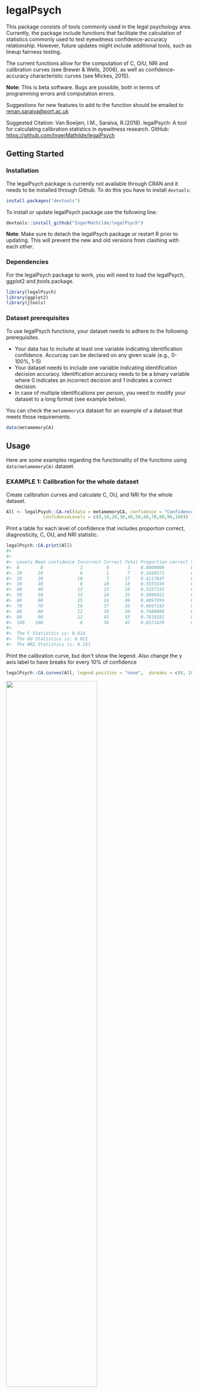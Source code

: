 
<!-- README.md is generated from README.Rmd. Please edit that file -->
legalPsych
==========

This package consists of tools commonly used in the legal psychology area. Currently, the package include functions that facilitate the calculation of statistics commonly used to test eyewitness confidence-accuracy relationship. However, future updates might include additional tools, such as lineup fairness testing.

The current functions allow for the computation of C, O/U, NRI and calibration curves (see Brewer & Wells, 2006), as well as confidence-accuracy characteristic curves (see Mickes, 2015).

**Note:** This is beta software. Bugs are possible, both in terms of programming errors and computation errors.

Suggestions for new features to add to the function should be emailed to <renan.saraiva@port.ac.uk>

Suggested Citation: Van Boeijen, I.M., Saraiva, R.(2018). legalPsych: A tool for calculating calibration statistics in eyewitness research. GitHub: <https://github.com/IngerMathilde/legalPsych>

Getting Started
---------------

### Installation

The legalPsych package is currently not available through CRAN and it needs to be installed through Github. To do this you have to install `devtools`:

``` r
install.packages("devtools")
```

To install or update legalPsych package use the following line:

``` r
devtools::install_github("IngerMathilde/legalPsych")
```

**Note**: Make sure to detach the legalPsych package or restart R prior to updating. This will prevent the new and old versions from clashing with each other.

### Dependencies

For the legalPsych package to work, you will need to load the legalPsych, ggplot2 and jtools package.

``` r
library(legalPsych)
library(ggplot2)
library(jtools)
```

### Dataset prerequisites

To use legalPsych functions, your dataset needs to adhere to the following prerequisites.

-   Your data has to include at least one variable indicating identification confidence. Accurcay can be declared on any given scale (e.g., 0-100%, 1-5)
-   Your dataset needs to include one variable indicating identification decision accuracy. Identification accuracy needs to be a binary variable where 0 indicates an incorrect decision and 1 indicates a correct decision.
-   In case of multiple identifications per person, you need to modify your dataset to a long format (see example below).

You can check the `metamemoryCA` dataset for an example of a dataset that meets those requirements.

``` r
data(metamemoryCA)
```

Usage
-----

Here are some examples regarding the functionality of the functions using `data(metamemoryCA)` dataset.

### EXAMPLE 1: Calibration for the whole dataset

Create calibration curves and calculate C, OU, and NRI for the whole dataset.

``` r
All <- legalPsych::CA.rel(data = metamemoryCA, confidence = "Confidence", correct = "ChoiceCorrect", test = "CAL", 
              confidenceLevels = c(0,10,20,30,40,50,60,70,80,90,100))
```

Print a table for each level of confidence that includes proportion correct, diagnosticity, C, OU, and NRI statistic.

``` r
legalPsych::CA.print(All)
#> 
#>   
#>  Levels Mean confidence Incorrect Correct Total Proportion correct SE         D        
#>  0        0              3         0       3    0.0000000          0.00000000 0.0000000
#>  10      10              6         1       7    0.1428571          0.13226001 0.1666667
#>  20      20             10         7      17    0.4117647          0.11936462 0.7000000
#>  30      30              8        10      18    0.5555556          0.11712139 1.2500000
#>  40      40             13        15      28    0.5357143          0.09424976 1.1538462
#>  50      50             13        18      31    0.5806452          0.08862687 1.3846154
#>  60      60             25        24      49    0.4897959          0.07141370 0.9600000
#>  70      70             19        37      56    0.6607143          0.06326968 1.9473684
#>  80      80             12        38      50    0.7600000          0.06039868 3.1666667
#>  90      90             12        43      55    0.7818182          0.05569046 3.5833333
#>  100    100              6        36      42    0.8571429          0.05399492 6.0000000
#> 
#>  The C Statistics is: 0.014
#>  The OU Statistics is: 0.021
#>  The NRI Statistics is: 0.161
```

Print the calibration curve, but don't show the legend. Also change the y axis label to have breaks for every 10% of confidence

``` r
legalPsych::CA.curves(All, legend.position = "none",  ybreaks = c(0, 10, 20, 30, 40, 50, 60, 70, 80, 90, 100)) 
```

<img src="man/figures/README-EX1 CA.curves-1.png" width="70%" />

### EXAMPLE 2: Compare choosers vs. nonchoosers with collapsed confidence groups and Jackknife SE.

To compare calibration scores for choosers vs. nonchoosers, the `var` argument in the `CA.rel()` function needs to be defined as "ChoiceChooser". "ChoiceChooser" is the binary numberic variable in the data set that defines whether or not someone is a chooser (0 = incorrect, 1= correct).

In order to collapse certain confidence levels (e.g., group together the 0, 10, 20 confidence levels), the `confidenceLevels` argument needs to be defined as a list (e.g., `confidenceLevels = list(c(0,20),c(30,40), c(50,60), c(70,80), c(90,100)`).

To obtain jackknife SE for the C, OU, NRI statistic,`jack = T` is added to the `CA.rel()` function.

``` r
Choosers <- legalPsych::CA.rel(data = metamemoryCA, confidence = "Confidence", correct = "ChoiceCorrect", 
                   test = "CAL", var = "ChoiceChooser", 
                   confidenceLevels = list(c(0,20),c(30,40), c(50,60), c(70,80), c(90,100)), jack = T)
```

Create calibration curves to compare choosers and nonchoosers for all five different confidence levels.

``` r
legalPsych::CA.curves(Choosers)
```

![](man/figures/README-EX2%20CA.curves-1.png)

Create a table with the C, OU and NRI statistic, along with 95% CI between brackets (calculated via jackknife).

``` r
legalPsych::CA.table(Choosers) 
#>  var           var.levels C                 OU                   NRI               
#>  ChoiceChooser NonChooser .036 [.008, .065] -.079 [-.149, -.009] .026 [-.024, .075]
#>  ChoiceChooser Chooser    .017 [.000, .033]  .101 [ .036,  .166] .180 [ .073, .286]
```

### EXAMPLE 3: Calibration plot when disregarding lower confidence groups

When lower levels of confidence are not included in the analysis, it is important to define the minimum attainable confidence level in the `ConfMin` variable to ensure that the calibration calculations are still accurate. See the difference between `Choosers.no.low.correct` and `Choosers.no.low.incorrect` calibration tables

``` r
Choosers.no.low.correct <- legalPsych::CA.rel(data = metamemoryCA, confidence = "Confidence", 
                                correct = "ChoiceCorrect", test = "CAL", var = "ChoiceChooser", 
                                confidenceLevels = list(c(50,60), c(70,80), c(90,100)), 
                                jack = T, confMin = 0)

Choosers.no.low.incorrect <- legalPsych::CA.rel(data = metamemoryCA, confidence = "Confidence", 
                                correct = "ChoiceCorrect", test = "CAL", var = "ChoiceChooser", 
                                confidenceLevels = list(c(50,60), c(70,80), c(90,100)), jack = T)
```

Correctly calculated calibration table

``` r
legalPsych::CA.table(Choosers.no.low.correct)
#>  var           var.levels C                  OU                  NRI               
#>  ChoiceChooser NonChooser .009 [-.005, .024] -.012 [-.084, .059] .021 [-.028, .070]
#>  ChoiceChooser Chooser    .021 [ .000, .042]  .140 [ .066, .215] .098 [ .000, .195]
```

Incorrectly calculated calibration table

``` r
legalPsych::CA.table(Choosers.no.low.incorrect)
#>  var           var.levels C                 OU                   NRI               
#>  ChoiceChooser NonChooser .272 [.194, .349] -.512 [-.584, -.441] .021 [-.028, .070]
#>  ChoiceChooser Chooser    .131 [.076, .185] -.360 [-.434, -.285] .098 [ .000, .195]
```

### EXAMPLE 4: Compare high vs. low metamemory raters for choosers with adjusted variable names for output

To compare metamemory performance for choosers only it is important to first create a subset of the dataset that only includes choosers

``` r
data.ch <- subset(metamemoryCA, ChoiceChooser == "Chooser")
```

It is often that case calibration is compared between different groups (e.g., presence of weapon vs absence of weapon, or intoxicated witnesses vs sober witnesses). To compare different groups the names of the variables need to be defined as a vector in the `var` variable. In this example we are comparing calibration for individuals with high or low scores in self-rated face recognition ability and eyewitness memory ability.The `var.level` argument makes it possible to compare high with low metamemory raters, while disregarding medium raters. To change how the variable names appear in the plots you can use the var.name argument. In this example the variable name in our dataset is `Rater.EMS.Relative.Face.Recognition`, but we want to plot it as EMS Relative Face Recognition.

``` r
ch.raters <- legalPsych::CA.rel(data = data.ch, confidence = "Confidence", correct = "ChoiceCorrect", test = "CAL", 
                    var = c("Rater.EMS.Relative.Face.Recognition", "Rater.EMS.Eyewitness.Ability"), 
                    var.names = c("EMS Relative Face Recognition", "EMS Eyewitness Ability"), 
                    var.levels = c('Low', 'High'), 
                    confidenceLevels = list(c(0,20),c(30,40), c(50,60), c(70,80), c(90,100)), jack = T)
```

Create calibration plots, including the variable names in the legend

``` r
legalPsych::CA.curves(ch.raters, labelVarType = T)
```

![](man/figures/README-EX4%20CA.curves-1.png)![](man/figures/README-EX4%20CA.curves-2.png)

Create a table with the calibrations statistics for each group, including 95% CI:

``` r
legalPsych::CA.table(ch.raters)
#>  var                           var.levels C                  OU                  NRI               
#>  EMS Relative Face Recognition Low        .005 [-.011, .020]  .036 [-.064, .137] .244 [ .059, .429]
#>  EMS Relative Face Recognition High       .056 [ .007, .105]  .192 [ .086, .299] .247 [-.004, .499]
#>  EMS Eyewitness Ability        Low        .002 [-.009, .013] -.018 [-.115, .078] .318 [ .100, .535]
#>  EMS Eyewitness Ability        High       .078 [ .026, .131]  .247 [ .149, .345] .328 [ .040, .615]
```

Create a 95% CI plot for the calibration statistics to make it easier to inspect overlapping CI:

``` r
legalPsych::CA.plotCI(ch.raters)
```

![](man/figures/README-EX4%20CA.plotCI-1.png)![](man/figures/README-EX4%20CA.plotCI-2.png)![](man/figures/README-EX4%20CA.plotCI-3.png)

### EXAMPLE 5: CAC curves

To create CAC curves, the data-frame needs to be subsetted to only include suspect identifications. In this example we are using the subset function to create a separate dataframe including only suspect identifications.

``` r
data.CAC <- subset(metamemoryCA, ChoiceValue == "Target")
```

Since we are computing CAC analysis, our `CA.rel()` function, we need to include the argument `test = "CAC"`.

``` r
CAC.raters <- legalPsych::CA.rel(data = data.CAC, confidence = "Confidence", correct = "ChoiceCorrect", test = "CAC", 
                     var = c("Rater.EMS.Relative.Face.Recognition", "Rater.EMS.Eyewitness.Ability"), 
                     var.names = c("EMS Relative Face Recognition", "EMS Eyewitness Ability"), 
                     var.levels = c('Low', 'High'), 
                     confidenceLevels = list(c(0,60), c(70,80), c(90,100)))
```

Now we can plot CAC curves that include the variable name in the legend, positioning the legend in the right bottom corner (see `legend.position` argument). The error bars in the plot are 95% confidence intervals.

``` r
legalPsych::CA.curves(CAC.raters, labelVarType = T, legend.position = c(1,0), ybreaks = seq(50, 100, 10)) 
```

![](man/figures/README-EX5%20CA.curves-1.png)![](man/figures/README-EX5%20CA.curves-2.png)

Authors
-------

Inger van Boeijen           
Renan Saraiva

Licence
-------

This package is licensed under the The GNU General Public License v3.0 - see the [LICENSE](LICENSE) file for details

